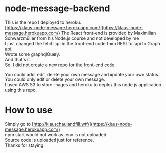 # node-message-backend 
This is the repo I deployed to heroku.  
[https://klaus-node-message.herokuapp.com/](https://klaus-node-message.herokuapp.com/)
The React front-end is provided by Maximilian Schwarzmüller from his Node.js course and not developed by me  
I just changed the fetch api in the front-end code from RESTful api to Graph api.  
Wrote some graphqlQuery.  
And that's it.  
So, I did not create a new repo for the front-end code.  

You could add, edit, delete your own message and update your own status.  
You could only edit or delete your own message.    
I used AWS S3 to store images and heroku to deploy this node.js application using this repo.

# How to use
Simply go to [http://klauschaulandfill.wtf/](https://klaus-node-message.herokuapp.com/)  
npm start would not work as .env is not uploaded.  
Source code is uploaded just for reference.  
Thanks for staying.

